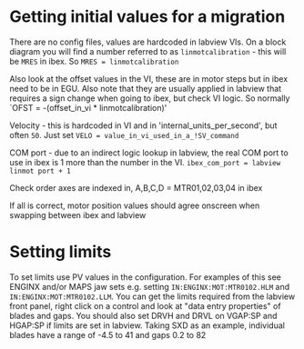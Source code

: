 # Getting initial values for a migration

There are no config files, values are hardcoded in labview VIs. On a block diagram you will find a number referred to as `linmotcalibration` - this will be `MRES` in ibex. So `MRES = linmotcalibration`

Also look at the offset values in the VI, these are in motor steps but in ibex need to be in EGU. Also note that they are usually applied in labview that requires a sign change when going to ibex, but check VI logic. So normally `OFST = -(offset_in_vi *  linmotcalibration)'

Velocity - this is hardcoded in VI and in 'internal_units_per_second', but often `50`. Just set `VELO = value_in_vi_used_in_a_!SV_command` 
 
COM port - due to an indirect logic lookup in labview, the real COM port to use in ibex is 1 more than the number in the VI. `ibex_com_port = labview linmot port + 1`

Check order axes are indexed in,  A,B,C,D = MTR01,02,03,04 in ibex 

If all is correct, motor position values should agree onscreen when swapping between ibex and labview

# Setting limits

To set limits use PV values in the configuration. For examples of this see ENGINX and/or MAPS jaw sets e.g. setting `IN:ENGINX:MOT:MTR0102.HLM` and `IN:ENGINX:MOT:MTR0102.LLM`. You can get the limits required from the labview front panel, right click on a control and look at "data entry properties" of blades and gaps. You should also set DRVH and DRVL on VGAP:SP and HGAP:SP if limits are set in labview. Taking SXD as an example, individual blades have a range of -4.5 to 41 and gaps 0.2 to 82


  